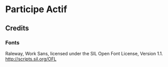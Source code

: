 # Participe Actif

## Credits

### Fonts

Raleway, Work Sans, licensed under the SIL Open Font License, Version 1.1. http://scripts.sil.org/OFL
